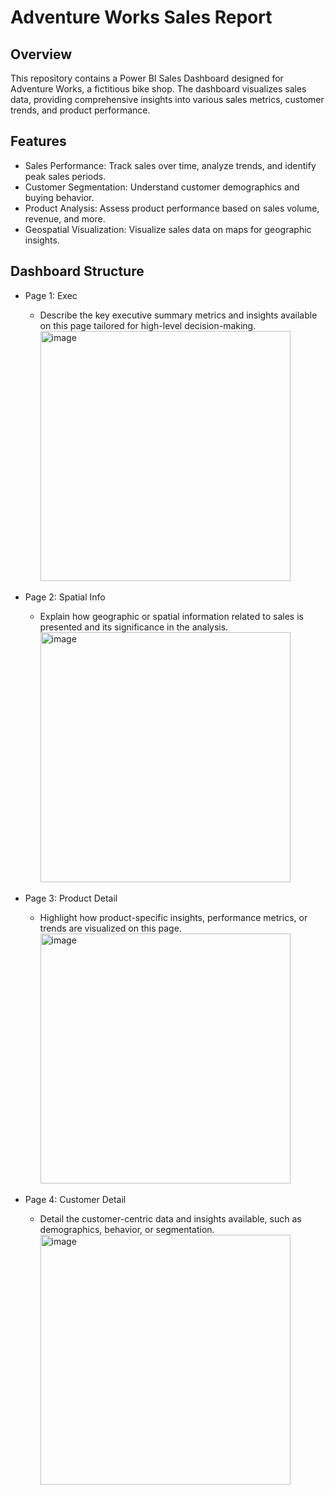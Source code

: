 # Adventure Works Sales Report

## Overview
This repository contains a Power BI Sales Dashboard designed for Adventure Works, a fictitious bike shop. The dashboard visualizes sales data, providing comprehensive insights into various sales metrics, customer trends, and product performance.

## Features
- Sales Performance: Track sales over time, analyze trends, and identify peak sales periods.
- Customer Segmentation: Understand customer demographics and buying behavior.
- Product Analysis: Assess product performance based on sales volume, revenue, and more.
- Geospatial Visualization: Visualize sales data on maps for geographic insights.

## Dashboard Structure
- Page 1: Exec
  - Describe the key executive summary metrics and insights available on this page tailored for high-level decision-making.
    <img width="400" alt="image" src="https://github.com/Shashank1130/Adventure-Works-Sales-Report-using-Power-BI/assets/107529934/8b1fb882-1d1a-4fef-bf0d-cce41de62504">

- Page 2: Spatial Info
  - Explain how geographic or spatial information related to sales is presented and its significance in the analysis.
    <img width="400" alt="image" src="https://github.com/Shashank1130/Adventure-Works-Sales-Report-using-Power-BI/assets/107529934/16c32543-bccf-449b-8eeb-1fa8b71077ab">

- Page 3: Product Detail
  - Highlight how product-specific insights, performance metrics, or trends are visualized on this page.
    <img width="400" alt="image" src="https://github.com/Shashank1130/Adventure-Works-Sales-Report-using-Power-BI/assets/107529934/e2150893-65c7-420d-9bf3-a1ee84d4b26c">

- Page 4: Customer Detail
  - Detail the customer-centric data and insights available, such as demographics, behavior, or segmentation.
    <img width="400" alt="image" src="https://github.com/Shashank1130/Adventure-Works-Sales-Report-using-Power-BI/assets/107529934/86801051-50d8-4a33-8ce3-ffe9ca073b3a">



